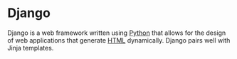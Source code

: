 # Django

 Django is a web framework written using [Python](/wiki/Python) that allows for the design of web applications that generate [HTML](/wiki/HTML) dynamically. Django pairs well with Jinja templates.